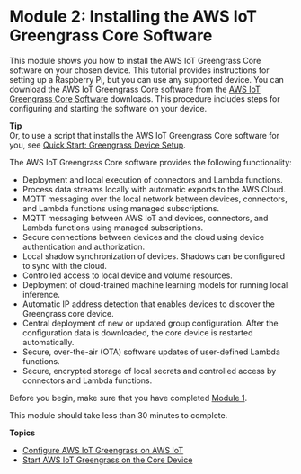 # Module 2: Installing the AWS IoT Greengrass Core Software<a name="module2"></a>

This module shows you how to install the AWS IoT Greengrass Core software on your chosen device\. This tutorial provides instructions for setting up a Raspberry Pi, but you can use any supported device\. You can download the AWS IoT Greengrass Core software from the [AWS IoT Greengrass Core Software](what-is-gg.md#gg-core-download-tab) downloads\. This procedure includes steps for configuring and starting the software on your device\.

**Tip**  
Or, to use a script that installs the AWS IoT Greengrass Core software for you, see [Quick Start: Greengrass Device Setup](quick-start.md)\.

The AWS IoT Greengrass Core software provides the following functionality:<a name="ggc-software-features"></a>
+ Deployment and local execution of connectors and Lambda functions\.
+ Process data streams locally with automatic exports to the AWS Cloud\.
+ MQTT messaging over the local network between devices, connectors, and Lambda functions using managed subscriptions\.
+ MQTT messaging between AWS IoT and devices, connectors, and Lambda functions using managed subscriptions\.
+ Secure connections between devices and the cloud using device authentication and authorization\.
+ Local shadow synchronization of devices\. Shadows can be configured to sync with the cloud\.
+ Controlled access to local device and volume resources\.
+ Deployment of cloud\-trained machine learning models for running local inference\.
+ Automatic IP address detection that enables devices to discover the Greengrass core device\.
+ Central deployment of new or updated group configuration\. After the configuration data is downloaded, the core device is restarted automatically\.
+ Secure, over\-the\-air \(OTA\) software updates of user\-defined Lambda functions\.
+ Secure, encrypted storage of local secrets and controlled access by connectors and Lambda functions\.

Before you begin, make sure that you have completed [Module 1](module1.md)\.

This module should take less than 30 minutes to complete\.

**Topics**
+ [Configure AWS IoT Greengrass on AWS IoT](gg-config.md)
+ [Start AWS IoT Greengrass on the Core Device](gg-device-start.md)